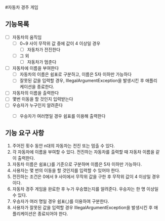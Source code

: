 #자동차 경주 게임

## 기능목록
- [ ] 자동차의 움직임
  - [ ] 0~9 사이 무작위 값 중에 값이 4 이상일 경우
      - [ ] 자동차가 전진한다
  - [ ] 그 외
      - [ ] 자동차가 멈춘다
- [ ] 자동차에 이름을 부여한다
  - [ ] 자동차의 이름은 쉼표로 구분하고, 이름은 5자 이하만 가능하다
  - [ ] 잘못된 값을 입력할 경우, IllegalArgumentException을 발생시킨 후 애플리케이션을 종료한다.
- [ ] 자동차의 이름을 출력한다 
- [ ] 몇번 이동을 할 것인지 입력받는다
- [ ] 우승자가 누구인지 알려준다
  - [ ] 우승자가 여러명일 경우 쉼표를 이용해 출력한다





## 기능  요구 사항
1. 주어진 횟수 동안 n대의 자동차는 전진 또는 멈출 수 있다.
2. 각 자동차에 이름을 부여할 수 있다. 전진하는 자동차를 출력할 때 자동차 이름을 같이 출력한다.
3. 자동차 이름은 쉼표(,)를 기준으로 구분하며 이름은 5자 이하만 가능하다.
4. 사용자는 몇 번의 이동을 할 것인지를 입력할 수 있어야 한다.
5. 전진하는 조건은 0에서 9 사이에서 무작위 값을 구한 후 무작위 값이 4 이상일 경우이다.
6. 자동차 경주 게임을 완료한 후 누가 우승했는지를 알려준다. 우승자는 한 명 이상일 수 있다.
7. 우승자가 여러 명일 경우 쉼표(,)를 이용하여 구분한다.
8. 사용자가 잘못된 값을 입력할 경우 IllegalArgumentException을 발생시킨 후 애플리케이션은 종료되어야 한다.